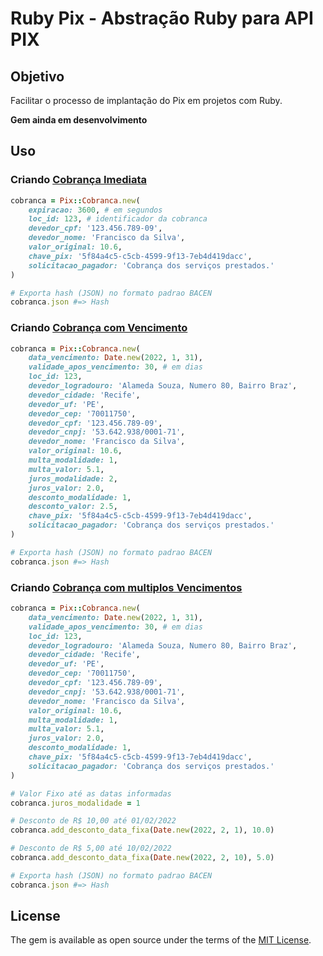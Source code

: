 # Ruby Pix - Abstração Ruby para API PIX

## Objetivo

Facilitar o processo de implantação do Pix em projetos com Ruby.

**Gem ainda em desenvolvimento**

<!-- ## Instalação

Adicione no seu Gemfile:

```ruby
gem 'pix'
```

Eexecute:

    $ bundle install

Ou instale você mesmo:

    $ gem install pix -->

## Uso

### Criando [Cobrança Imediata](https://bacen.github.io/pix-api/index.html#/Cob)

```ruby
cobranca = Pix::Cobranca.new(
    expiracao: 3600, # em segundos
    loc_id: 123, # identificador da cobranca
    devedor_cpf: '123.456.789-09',
    devedor_nome: 'Francisco da Silva',
    valor_original: 10.6,
    chave_pix: '5f84a4c5-c5cb-4599-9f13-7eb4d419dacc',
    solicitacao_pagador: 'Cobrança dos serviços prestados.'
)

# Exporta hash (JSON) no formato padrao BACEN
cobranca.json #=> Hash 
```

### Criando [Cobrança com Vencimento](https://bacen.github.io/pix-api/index.html#/Cobv)

```ruby
cobranca = Pix::Cobranca.new(
    data_vencimento: Date.new(2022, 1, 31),
    validade_apos_vencimento: 30, # em dias
    loc_id: 123,
    devedor_logradouro: 'Alameda Souza, Numero 80, Bairro Braz',
    devedor_cidade: 'Recife',
    devedor_uf: 'PE',
    devedor_cep: '70011750',
    devedor_cpf: '123.456.789-09',
    devedor_cnpj: '53.642.938/0001-71',
    devedor_nome: 'Francisco da Silva',
    valor_original: 10.6,
    multa_modalidade: 1,
    multa_valor: 5.1,
    juros_modalidade: 2,
    juros_valor: 2.0,
    desconto_modalidade: 1,
    desconto_valor: 2.5,
    chave_pix: '5f84a4c5-c5cb-4599-9f13-7eb4d419dacc',
    solicitacao_pagador: 'Cobrança dos serviços prestados.'
)

# Exporta hash (JSON) no formato padrao BACEN
cobranca.json #=> Hash 
```

### Criando [Cobrança com multiplos Vencimentos](https://bacen.github.io/pix-api/index.html#/Cobv)

```ruby
cobranca = Pix::Cobranca.new(
    data_vencimento: Date.new(2022, 1, 31),
    validade_apos_vencimento: 30, # em dias
    loc_id: 123,
    devedor_logradouro: 'Alameda Souza, Numero 80, Bairro Braz',
    devedor_cidade: 'Recife',
    devedor_uf: 'PE',
    devedor_cep: '70011750',
    devedor_cpf: '123.456.789-09',
    devedor_cnpj: '53.642.938/0001-71',
    devedor_nome: 'Francisco da Silva',
    valor_original: 10.6,
    multa_modalidade: 1,
    multa_valor: 5.1,
    juros_valor: 2.0,
    desconto_modalidade: 1,
    chave_pix: '5f84a4c5-c5cb-4599-9f13-7eb4d419dacc',
    solicitacao_pagador: 'Cobrança dos serviços prestados.'
)

# Valor Fixo até as datas informadas
cobranca.juros_modalidade = 1

# Desconto de R$ 10,00 até 01/02/2022
cobranca.add_desconto_data_fixa(Date.new(2022, 2, 1), 10.0)

# Desconto de R$ 5,00 até 10/02/2022
cobranca.add_desconto_data_fixa(Date.new(2022, 2, 10), 5.0)

# Exporta hash (JSON) no formato padrao BACEN
cobranca.json #=> Hash 
```

<!-- ## Contributing

Bug reports and pull requests are welcome on GitHub at https://github.com/Wilfison/pix. This project is intended to be a safe, welcoming space for collaboration, and contributors are expected to adhere to the [code of conduct](https://github.com/Wilfison/pix/blob/master/CODE_OF_CONDUCT.md). -->


## License

The gem is available as open source under the terms of the [MIT License](https://opensource.org/licenses/MIT).

<!-- ## Code of Conduct

Everyone interacting in the Pix project's codebases, issue trackers, chat rooms and mailing lists is expected to follow the [code of conduct](https://github.com/Wilfison/pix/blob/master/CODE_OF_CONDUCT.md). -->
